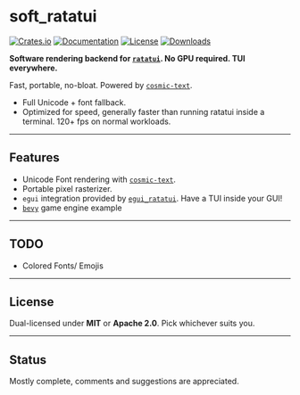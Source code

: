 # soft_ratatui

[![Crates.io](https://img.shields.io/crates/v/soft_ratatui.svg)](https://crates.io/crates/soft_ratatui)
[![Documentation](https://docs.rs/soft_ratatui/badge.svg)](https://docs.rs/soft_ratatui/latest/soft_ratatui/)
[![License](https://img.shields.io/badge/license-MIT-blue.svg)](https://github.com/bevyengine/bevy/blob/master/LICENSE)
[![Downloads](https://img.shields.io/crates/d/soft_ratatui.svg)](https://crates.io/crates/soft_ratatui)

**Software rendering backend for [`ratatui`](https://github.com/ratatui/ratatui). No GPU required. TUI everywhere.**

Fast, portable, no-bloat. Powered by [`cosmic-text`](https://github.com/pop-os/cosmic-text).

- Full Unicode + font fallback.
- Optimized for speed, generally faster than running ratatui inside a terminal. 120+ fps on normal workloads.

---

## Features

- Unicode Font rendering with [`cosmic-text`](https://github.com/pop-os/cosmic-text).
- Portable pixel rasterizer.
- `egui` integration provided by [`egui_ratatui`](https://github.com/gold-silver-copper/egui_ratatui). Have a TUI inside your GUI!
- [`bevy`](https://github.com/bevyengine/bevy) game engine example

---

## TODO

- Colored Fonts/ Emojis


---

## License

Dual-licensed under **MIT** or **Apache 2.0**.
Pick whichever suits you.

---

## Status

Mostly complete, comments and suggestions are appreciated.
